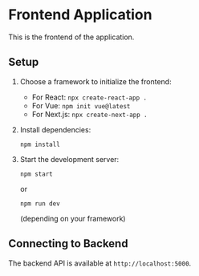 # Frontend Application

This is the frontend of the application.

## Setup

1. Choose a framework to initialize the frontend:
   - For React: `npx create-react-app .`
   - For Vue: `npm init vue@latest`
   - For Next.js: `npx create-next-app .`
   
2. Install dependencies:
   ```
   npm install
   ```

3. Start the development server:
   ```
   npm start
   ```
   or
   ```
   npm run dev
   ```
   (depending on your framework)

## Connecting to Backend

The backend API is available at `http://localhost:5000`. 